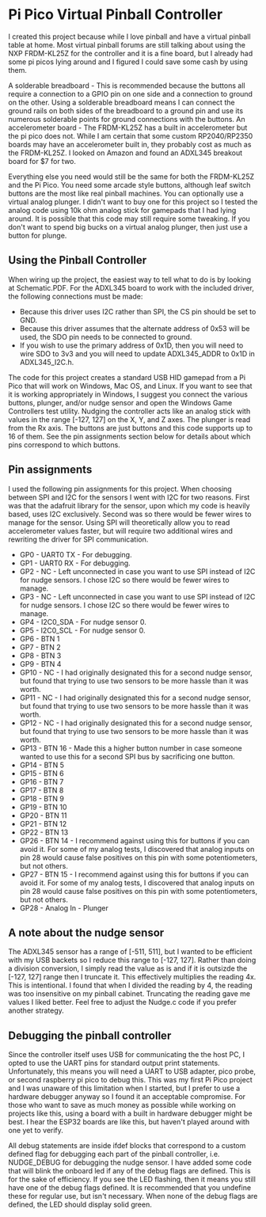 # Pi Pico Virtual Pinball Controller
I created this project because while I love pinball and have a virtual pinball table at home. Most virtual pinball forums are still talking about using the NXP FRDM-KL25Z for the controller and it is a fine board, but I already had some pi picos lying around and I figured I could save some cash by using them. 

A solderable breadboard - This is recommended because the buttons all require a connection to a GPIO pin on one side and a connection to ground on the other. Using a solderable breadboard means I can connect the ground rails on both sides of the breadboard to a ground pin and use its numerous solderable points for ground connections with the buttons. 
An accelerometer board - The FRDM-KL25Z has a built in accelerometer but the pi pico does not. While I am certain that some custom RP2040/RP2350 boards may have an accelerometer built in, they probably cost as much as the FRDM-KL25Z. I looked on Amazon and found an ADXL345 breakout board for $7 for two. 

Everything else you need would still be the same for both the FRDM-KL25Z and the Pi Pico. You need some arcade style buttons, although leaf switch buttons are the most like real pinball machines. You can optionally use a virtual analog plunger. I didn't want to buy one for this project so I tested the analog code using 10k ohm analog stick for gamepads that I had lying around. It is possible that this code may still require some tweaking. If you don't want to spend big bucks on a virtual analog plunger, then just use a button for plunge.

## Using the Pinball Controller
When wiring up the project, the easiest way to tell what to do is by looking at Schematic.PDF. For the ADXL345 board to work with the included driver, the following connections must be made:
 * Because this driver uses I2C rather than SPI, the CS pin should be set to GND.
 * Because this driver assumes that the alternate address of 0x53 will be used, the SDO pin needs to be connected to ground.
 * If you wish to use the primary address of 0x1D, then you will need to wire SDO to 3v3 and you will need to update ADXL345_ADDR to 0x1D in ADXL345_I2C.h.

The code for this project creates a standard USB HID gamepad from a Pi Pico that will work on Windows, Mac OS, and Linux. If you want to see that it is working appropriately in Windows, I suggest you connect the various buttons, plunger, and/or nudge sensor and open the Windows Game Controllers test utility. Nudging the controller acts like an analog stick with values in the range [-127, 127] on the X, Y, and Z axes. The plunger is read from the Rx axis. The buttons are just buttons and this code supports up to 16 of them. See the pin assignments section below for details about which pins correspond to which buttons.

## Pin assignments
I used the following pin assignments for this project. When choosing between SPI and I2C for the sensors I went with I2C for two reasons. First was that the adafruit library for the sensor, upon which my code is heavily based, uses I2C exclusively. Second was so there would be fewer wires to manage for the sensor. Using SPI will theoretically allow you to read accelerometer values faster, but will require two additional wires and rewriting the driver for SPI communication. 

 * GP0 - UART0 TX - For debugging.
 * GP1 - UART0 RX - For debugging.
 * GP2 - NC - Left unconnected in case you want to use SPI instead of I2C for nudge sensors. I chose I2C so there would be fewer wires to manage.
 * GP3 - NC - Left unconnected in case you want to use SPI instead of I2C for nudge sensors. I chose I2C so there would be fewer wires to manage.
 * GP4 - I2C0_SDA - For nudge sensor 0.
 * GP5 - I2C0_SCL - For nudge sensor 0.
 * GP6 - BTN 1
 * GP7 - BTN 2
 * GP8 - BTN 3
 * GP9 - BTN 4
 * GP10 - NC - I had originally designated this for a second nudge sensor, but found that trying to use two sensors to be more hassle than it was worth.
 * GP11 - NC - I had originally designated this for a second nudge sensor, but found that trying to use two sensors to be more hassle than it was worth.
 * GP12 - NC - I had originally designated this for a second nudge sensor, but found that trying to use two sensors to be more hassle than it was worth.
 * GP13 - BTN 16 - Made this a higher button number in case someone wanted to use this for a second SPI bus by sacrificing one button. 
 * GP14 - BTN 5
 * GP15 - BTN 6
 * GP16 - BTN 7
 * GP17 - BTN 8
 * GP18 - BTN 9
 * GP19 - BTN 10
 * GP20 - BTN 11
 * GP21 - BTN 12
 * GP22 - BTN 13
 * GP26 - BTN 14 - I recommend against using this for buttons if you can avoid it. For some of my analog tests, I discovered that analog inputs on pin 28 would cause false positives on this pin with some potentiometers, but not others.
 * GP27 - BTN 15 - I recommend against using this for buttons if you can avoid it. For some of my analog tests, I discovered that analog inputs on pin 28 would cause false positives on this pin with some potentiometers, but not others.
 * GP28 - Analog In - Plunger

## A note about the nudge sensor
The ADXL345 sensor has a range of [-511, 511], but I wanted to be efficient with my USB backets so I reduce this range to [-127, 127]. Rather than doing a division conversion, I simply read the value as is and if it is outsizde the [-127, 127] range then I truncate it. This effectively multiplies the reading 4x. This is intentional. I found that when I divided the reading by 4, the reading was too insensitive on my pinball cabinet. Truncating the reading gave me values I liked better. Feel free to adjust the Nudge.c code if you prefer another strategy.

## Debugging the pinball controller
Since the controller itself uses USB for communicating the the host PC, I opted to use the UART pins for standard output print statements. Unfortunately, this means you will need a UART to USB adapter, pico probe, or second raspberry pi pico to debug this. This was my first Pi Pico project and I was unaware of this limitation when I started, but I prefer to use a hardware debugger anyway so I found it an acceptable compromise. For those who want to save as much money as possible while working on projects like this, using a board with a built in hardware debugger might be best. I hear the ESP32 boards are like this, but haven't played around with one yet to verify.

All debug statements are inside ifdef blocks that correspond to a custom defined flag for debugging each part of the pinball controller, i.e. NUDGE_DEBUG for debugging the nudge sensor. I have added some code that will blink the onboard led if any of the debug flags are defined. This is for the sake of efficiency. If you see the LED flashing, then it means you still have one of the debug flags defined. It is recommended that you undefine these for regular use, but isn't necessary. When none of the debug flags are defined, the LED should display solid green. 
